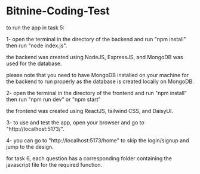 # Bitnine-Coding-Test

to run the app in task 5:

1- open the terminal in the directory of the backend and run "npm install" then run "node index.js".

the backend was created using NodeJS, ExpressJS, and MongoDB was used for the database.

please note that you need to have MongoDB installed on your machine for the backend to run properly as the database is created locally on MongoDB.

2- open the terminal in the directory of the frontend and run "npm install" then run "npm run dev" or "npm start"

the frontend was created using ReactJS, tailwind CSS, and DaisyUI.

3- to use and test the app, open your browser and go to "http://localhost:5173/".

4- you can go to "http://localhost:5173/home" to skip the login/signup and jump to the design.

for task 6, each question has a corresponding folder containing the javascript file for the required function.
